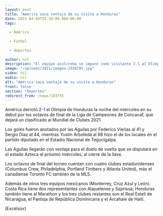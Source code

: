 ```yaml
---
layout: post
title: "América saca ventaja de su visita a Honduras"
date: 2021-04-08T15:58:00.000-06:00
tags:
  
  - América
  
  - Futbol
  
  - deportes
  
author: nil
description: "El equipo azulcrema se impone como visitante 2-1 al Olimpia en la ida de los octavos de final de la Concachampions"
image: "/uploads/2021/images-2558785.jpg"
video: nil
audio: nil
alt: "América saca ventaja de su visita a Honduras"
front: false
section: "Deportes"
redirect_from: /news/183755
---
```


América derrotó 2-1 al Olimpia de Honduras la noche del miércoles en su debut por los octavos de final de la Liga de Campeones de Concacaf, que dejará un clasificado al Mundial de Clubes 2021.

Los goles fueron anotados por las Aguilas por Federico Vieñas al 41 y Sergio Díaz al 44, mientras Yustin Arboleda al 88 hizo el de los locales en el partido diputado en el Estadio Nacional de Tegucigalpa.

Las Aguilas llegarán con ventaja para el duelo de vuelta que se disputará en el estado Azteca el próximo miércoles, al cierre de la llave. 

Los octavos de final del torneo cuentan con cuatro clubes estadunidenses (Columbus Crew, Philadelphia, Portland Timbers y Atlanta United), más el canadiense Toronto FC también de la MLS.

Además de otros tres equipos mexicanos (Monterrey, Cruz Azul y León). Costa Rica tiene dos representantes con Alajuelense y Saprissa; Honduras también tiene al Marathon y los tres clubes restantes son el Real Estelí de Nicaragua, el Pantoja de República Dominicana y el Arcahaie de Haití.

(Excélsior)